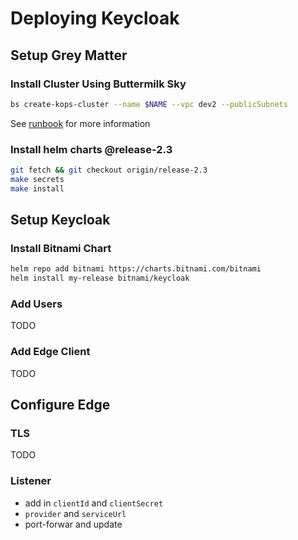# Deploying Keycloak

## Setup Grey Matter

### Install Cluster Using Buttermilk Sky

```bash
bs create-kops-cluster --name $NAME --vpc dev2 --publicSubnets
```

See [runbook](https://github.com/greymatter-io/buttermilk-sky/blob/master/docs/content/runbooks/kops_cluster.md) for more information


### Install helm charts @release-2.3

```bash
git fetch && git checkout origin/release-2.3
make secrets
make install
```

## Setup Keycloak

### Install Bitnami Chart

```bash
helm repo add bitnami https://charts.bitnami.com/bitnami
helm install my-release bitnami/keycloak
```

### Add Users

TODO

### Add Edge Client

TODO


## Configure Edge

### TLS

TODO

### Listener

- add in `clientId` and `clientSecret`
- `provider` and `serviceUrl`
- port-forwar and update